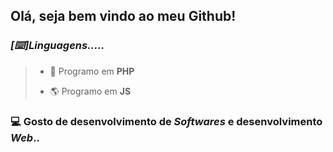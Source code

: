 <h2>Olá, seja bem vindo ao meu Github!</h2>
<h3><i>[⌨️]Linguagens.....</i></h3>
<blockquote>
<ul>
  <li><p>🐘 Programo em <strong>PHP</strong></p>
  <li><p>🌎 Programo em <strong>JS</strong></p>
</ul>
</blockquote>
<h3>💻 Gosto de desenvolvimento de <i>Softwares</i> e desenvolvimento <i>Web</i>..</h3>

